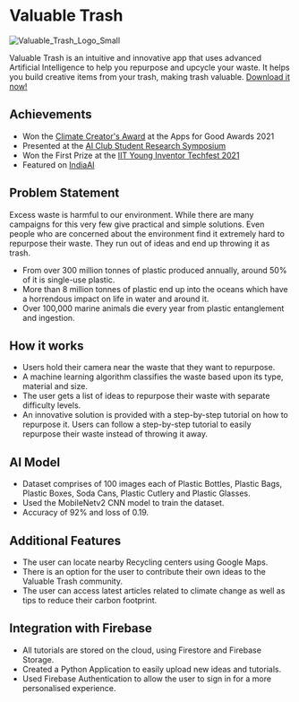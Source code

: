 # Valuable Trash

![Valuable_Trash_Logo_Small](https://user-images.githubusercontent.com/83014418/153567941-3c92b033-b827-4dab-b9b1-3b232acc6b74.png)

Valuable Trash is an intuitive and innovative app that uses advanced Artificial Intelligence to help you repurpose and upcycle your waste. It helps you build creative items from your trash, making trash valuable. [Download it now!](http://bit.ly/2YTOONE)

## Achievements

- Won the [Climate Creator's Award](https://www.appsforgood.org/awards/2021/climate-creators) at the Apps for Good Awards 2021
- Presented at the [AI Club Student Research Symposium](https://www.corp.aiclub.world/ai-app-to-reuse-waste)
- Won the First Prize at the [IIT Young Inventor Techfest 2021](https://www.facebook.com/WitBlox/photos/a.970418739769538/2551565008321562/)
- Featured on [IndiaAI](https://indiaai.gov.in/article/15-year-old-s-valuable-trash-a-promise-for-sustainable-tomorrow)

## Problem Statement

Excess waste is harmful to our environment. While there are many campaigns for this very few give practical and simple solutions. Even people who are concerned about the environment find it extremely hard to repurpose their waste. They run out of ideas and end up throwing it as trash.

- From over 300 million tonnes of plastic produced annually, around 50% of it is single-use plastic.
- More than 8 million tonnes of plastic end up into the oceans which have a horrendous impact on life in water and around it.
- Over 100,000 marine animals die every year from plastic entanglement and ingestion.

## How it works

- Users hold their camera near the waste that they want to repurpose.
- A machine learning algorithm classifies the waste based upon its type, material and size.
- The user gets a list of ideas to repurpose their waste with separate difficulty levels.
- An innovative solution is provided with a step-by-step tutorial on how to repurpose it. Users can follow a step-by-step tutorial to easily repurpose their waste instead of throwing it away.

## AI Model

- Dataset comprises of 100 images each of Plastic Bottles, Plastic Bags, Plastic Boxes, Soda Cans, Plastic Cutlery and Plastic Glasses.
- Used the MobileNetv2 CNN model to train the dataset.
- Accuracy of 92% and loss of 0.19.

## Additional Features

- The user can locate nearby Recycling centers using Google Maps.
- There is an option for the user to contribute their own ideas to the Valuable Trash community.
- The user can access latest articles related to climate change as well as tips to reduce their carbon footprint.

## Integration with Firebase

- All tutorials are stored on the cloud, using Firestore and Firebase Storage.
- Created a Python Application to easily upload new ideas and tutorials.
- Used Firebase Authentication to allow the user to sign in for a more personalised experience.
